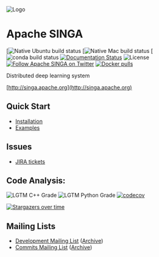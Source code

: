 <!--
    Licensed to the Apache Software Foundation (ASF) under one
    or more contributor license agreements.  See the NOTICE file
    distributed with < this work for additional information
    regarding copyright ownership.  The ASF licenses this file
    to you under the Apache License, Version 2.0 (the
    "License"); you may not use this file except in compliance
    with the License.  You may obtain a copy of the License at

      http://www.apache.org/licenses/LICENSE-2.0

    Unless required by applicable law or agreed to in writing,
    software distributed under the License is distributed on an
    "AS IS" BASIS, WITHOUT WARRANTIES OR CONDITIONS OF ANY
    KIND, either express or implied.  See the License for the
    specific language governing permissions and limitations
    under the License.
-->

![Logo](doc/_static/singa.png)

# Apache SINGA

[![Native Ubuntu build status](https://github.com/apache/singa/workflows/Native-Ubuntu/badge.svg)
[![Native Mac build status](https://github.com/apache/singa/workflows/Native-MacOS/badge.svg)
[![conda build status](https://github.com/apache/singa/workflows/conda/badge.svg)
[![Documentation Status](https://readthedocs.org/projects/apache-singa/badge/?version=latest)](https://apache-singa.readthedocs.io/en/latest/?badge=latest)
![License](http://img.shields.io/:license-Apache%202.0-blue.svg)
[![Follow Apache SINGA on Twitter](https://img.shields.io/twitter/follow/apachesinga.svg?style=social&label=Follow)](https://twitter.com/ApacheSinga)
[![Docker pulls](https://img.shields.io/docker/pulls/apache/singa.svg)](https://hub.docker.com/r/apache/singa/)

Distributed deep learning system

[http://singa.apache.org](http://singa.apache.org)

## Quick Start

* [Installation](doc/en/docs/installation.md)
* [Examples](examples)

## Issues

* [JIRA tickets](https://issues.apache.org/jira/browse/SINGA)

## Code Analysis:

![LGTM C++ Grade](https://img.shields.io/lgtm/grade/cpp/github/apache/singa)
![LGTM Python Grade](https://img.shields.io/lgtm/grade/python/github/apache/singa)
[![codecov](https://codecov.io/gh/apache/singa/branch/master/graph/badge.svg)](https://codecov.io/gh/apache/singa)

[![Stargazers over time](https://starchart.cc/apache/singa.svg)](https://starchart.cc/apache/singa)

## Mailing Lists

* [Development Mailing List](mailto:dev-subscribe@singa.apache.org) ([Archive](http://mail-archives.apache.org/mod_mbox/singa-dev/))
* [Commits Mailing List](mailto:commits-subscribe@singa.apache.org) ([Archive](http://mail-archives.apache.org/mod_mbox/singa-commits/))
